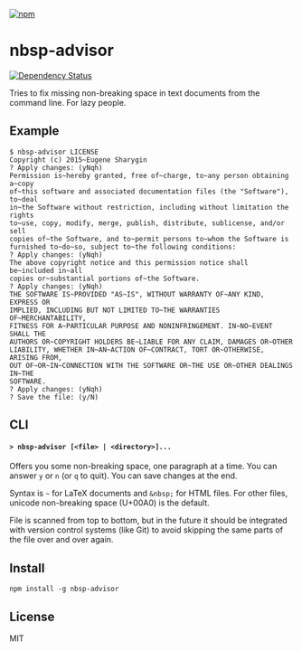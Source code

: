 [![npm](https://nodei.co/npm/nbsp-advisor.png)](https://npmjs.com/package/nbsp-advisor)

# nbsp-advisor

[![Dependency Status][david-badge]][david]

Tries to fix missing non-breaking space in text documents from the command line. For lazy people.

[david]: https://david-dm.org/eush77/nbsp-advisor
[david-badge]: https://david-dm.org/eush77/nbsp-advisor.png

## Example

```
$ nbsp-advisor LICENSE
Copyright (c) 2015~Eugene Sharygin
? Apply changes: (yNqh)
Permission is~hereby granted, free of~charge, to~any person obtaining a~copy
of~this software and associated documentation files (the "Software"), to~deal
in~the Software without restriction, including without limitation the rights
to~use, copy, modify, merge, publish, distribute, sublicense, and/or sell
copies of~the Software, and to~permit persons to~whom the Software is
furnished to~do~so, subject to~the following conditions:
? Apply changes: (yNqh)
The above copyright notice and this permission notice shall be~included in~all
copies or~substantial portions of~the Software.
? Apply changes: (yNqh)
THE SOFTWARE IS~PROVIDED "AS~IS", WITHOUT WARRANTY OF~ANY KIND, EXPRESS OR
IMPLIED, INCLUDING BUT NOT LIMITED TO~THE WARRANTIES OF~MERCHANTABILITY,
FITNESS FOR A~PARTICULAR PURPOSE AND NONINFRINGEMENT. IN~NO~EVENT SHALL THE
AUTHORS OR~COPYRIGHT HOLDERS BE~LIABLE FOR ANY CLAIM, DAMAGES OR~OTHER
LIABILITY, WHETHER IN~AN~ACTION OF~CONTRACT, TORT OR~OTHERWISE, ARISING FROM,
OUT OF~OR~IN~CONNECTION WITH THE SOFTWARE OR~THE USE OR~OTHER DEALINGS IN~THE
SOFTWARE.
? Apply changes: (yNqh)
? Save the file: (y/N)
```

## CLI

#### `> nbsp-advisor [<file> | <directory>]...`

Offers you some non-breaking space, one paragraph at a time. You can answer `y` or `n` (or `q` to quit). You can save changes at the end.

Syntax is `~` for LaTeX documents and `&nbsp;` for HTML files. For other files, unicode non-breaking space (U+00A0) is the default.

File is scanned from top to bottom, but in the future it should be integrated with version control systems (like Git) to avoid skipping the same parts of the file over and over again.

## Install

```
npm install -g nbsp-advisor
```

## License

MIT
